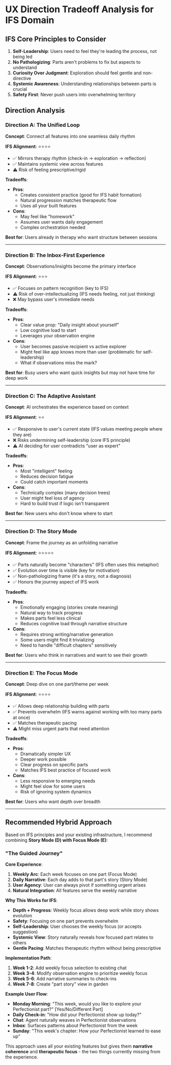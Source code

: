 # UX Direction Tradeoff Analysis for IFS Domain

## IFS Core Principles to Consider

1. **Self-Leadership**: Users need to feel they're leading the process, not being led
2. **No Pathologizing**: Parts aren't problems to fix but aspects to understand
3. **Curiosity Over Judgment**: Exploration should feel gentle and non-directive
4. **Systemic Awareness**: Understanding relationships between parts is crucial
5. **Safety First**: Never push users into overwhelming territory

## Direction Analysis

### Direction A: The Unified Loop

**Concept**: Connect all features into one seamless daily rhythm

**IFS Alignment**: ⭐⭐⭐⭐

- ✅ Mirrors therapy rhythm (check-in → exploration → reflection)
- ✅ Maintains systemic view across features
- ⚠️ Risk of feeling prescriptive/rigid

**Tradeoffs**:

- **Pros**:
  - Creates consistent practice (good for IFS habit formation)
  - Natural progression matches therapeutic flow
  - Uses all your built features
- **Cons**:
  - May feel like "homework"
  - Assumes user wants daily engagement
  - Complex orchestration needed

**Best for**: Users already in therapy who want structure between sessions

---

### Direction B: The Inbox-First Experience

**Concept**: Observations/insights become the primary interface

**IFS Alignment**: ⭐⭐⭐

- ✅ Focuses on pattern recognition (key to IFS)
- ⚠️ Risk of over-intellectualizing (IFS needs feeling, not just thinking)
- ❌ May bypass user's immediate needs

**Tradeoffs**:

- **Pros**:
  - Clear value prop: "Daily insight about yourself"
  - Low cognitive load to start
  - Leverages your observation engine
- **Cons**:
  - User becomes passive recipient vs active explorer
  - Might feel like app knows more than user (problematic for self-leadership)
  - What if observations miss the mark?

**Best for**: Busy users who want quick insights but may not have time for deep work

---

### Direction C: The Adaptive Assistant

**Concept**: AI orchestrates the experience based on context

**IFS Alignment**: ⭐⭐

- ✅ Responsive to user's current state (IFS values meeting people where they are)
- ❌ Risks undermining self-leadership (core IFS principle)
- ⚠️ AI deciding for user contradicts "user as expert"

**Tradeoffs**:

- **Pros**:
  - Most "intelligent" feeling
  - Reduces decision fatigue
  - Could catch important moments
- **Cons**:
  - Technically complex (many decision trees)
  - User might feel loss of agency
  - Hard to build trust if logic isn't transparent

**Best for**: New users who don't know where to start

---

### Direction D: The Story Mode

**Concept**: Frame the journey as an unfolding narrative

**IFS Alignment**: ⭐⭐⭐⭐⭐

- ✅ Parts naturally become "characters" (IFS often uses this metaphor)
- ✅ Evolution over time is visible (key for motivation)
- ✅ Non-pathologizing frame (it's a story, not a diagnosis)
- ✅ Honors the journey aspect of IFS work

**Tradeoffs**:

- **Pros**:
  - Emotionally engaging (stories create meaning)
  - Natural way to track progress
  - Makes parts feel less clinical
  - Reduces cognitive load through narrative structure
- **Cons**:
  - Requires strong writing/narrative generation
  - Some users might find it trivializing
  - Need to handle "difficult chapters" sensitively

**Best for**: Users who think in narratives and want to see their growth

---

### Direction E: The Focus Mode

**Concept**: Deep dive on one part/theme per week

**IFS Alignment**: ⭐⭐⭐⭐

- ✅ Allows deep relationship building with parts
- ✅ Prevents overwhelm (IFS warns against working with too many parts at once)
- ✅ Matches therapeutic pacing
- ⚠️ Might miss urgent parts that need attention

**Tradeoffs**:

- **Pros**:
  - Dramatically simpler UX
  - Deeper work possible
  - Clear progress on specific parts
  - Matches IFS best practice of focused work
- **Cons**:
  - Less responsive to emerging needs
  - Might feel slow for some users
  - Risk of ignoring system dynamics

**Best for**: Users who want depth over breadth

---

## Recommended Hybrid Approach

Based on IFS principles and your existing infrastructure, I recommend combining **Story Mode (D) with Focus Mode (E)**:

### "The Guided Journey"

**Core Experience**:

1. **Weekly Arc**: Each week focuses on one part (Focus Mode)
2. **Daily Narrative**: Each day adds to that part's story (Story Mode)
3. **User Agency**: User can always pivot if something urgent arises
4. **Natural Integration**: All features serve the weekly narrative

**Why This Works for IFS**:

- **Depth + Progress**: Weekly focus allows deep work while story shows evolution
- **Safety**: Focusing on one part prevents overwhelm
- **Self-Leadership**: User chooses the weekly focus (or accepts suggestion)
- **Systemic View**: Story naturally reveals how focused part relates to others
- **Gentle Pacing**: Matches therapeutic rhythm without being prescriptive

**Implementation Path**:

1. **Week 1-2**: Add weekly focus selection to existing chat
2. **Week 3-4**: Modify observation engine to prioritize weekly focus
3. **Week 5-6**: Add narrative summaries to check-ins
4. **Week 7-8**: Create "part story" view in garden

**Example User Flow**:

- **Monday Morning**: "This week, would you like to explore your Perfectionist part?" [Yes/No/Different Part]
- **Daily Check-in**: "How did your Perfectionist show up today?"
- **Chat**: Agent naturally weaves in Perfectionist observations
- **Inbox**: Surfaces patterns about Perfectionist from the week
- **Sunday**: "This week's chapter: How your Perfectionist learned to ease up"

This approach uses all your existing features but gives them **narrative coherence** and **therapeutic focus** - the two things currently missing from the experience.
